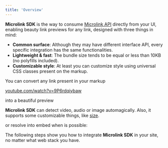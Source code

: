 ```yaml
---
title: 'Overview'
---
```


**Microlink SDK** is the way to consume [Microlink API](/docs/api/getting-started/overview) directly from your UI, enabling beauty link previews for any link, designed with three things in mind:

- **Common surface**: Although they may have different interface API, every specific integration has the same functionalities.
- **Lightweight & fast**: The bundle size tends to be equal or less than 10KB (no polyfills included).
- **Customizable style**: At least you can customize style using universal CSS classes present on the markup.

You can convert any link present in your markup

[youtube.com/watch?v=9P6rdqiybaw](https://www.youtube.com/watch?v=9P6rdqiybaw)

into a beautiful preview

<Microlink 
  url='https://www.youtube.com/watch?v=9P6rdqiybaw' 
  media='image' 
/>

**Microlink SDK** can detect video, audio or image automagically. Also, it supports some customizable things, like [size](/docs/sdk/parameters/size/).

<Microlink 
  url='https://www.youtube.com/watch?v=9P6rdqiybaw' 
  media='video' 
  size='large' 
/>

or resolve into embed when is possible:

<div align="center">
  <Microlink 
    url='https://www.youtube.com/watch?v=9P6rdqiybaw' 
    media='iframe' 
  />
</div>

The following steps show you how to integrate **Microlink SDK** in your site, no matter what web stack you have.
